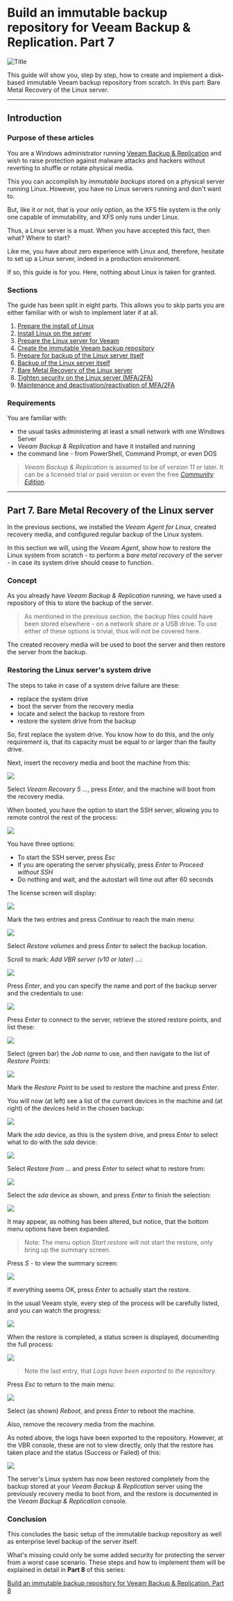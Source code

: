 # Build an immutable backup repository for Veeam Backup & Replication. Part 7

![Title](images/EE-title-veeam-linux.png)

This guide will show you, step by step, how to create and implement a disk-based immutable Veeam backup repository from scratch. In this part: Bare Metal Recovery of the Linux server.

---
## Introduction

### Purpose of these articles

You are a Windows administrator running [Veeam Backup & Replication](https://www.veeam.com/vm-backup-recovery-replication-software.html) and wish to raise protection against malware attacks and hackers without reverting to shuffle or rotate physical media.

This you can accomplish by *immutable backups* stored on a physical server running Linux.
However, you have no Linux servers running and don't want to.

But, like it or not, that is your only option, as the XFS file system is the only one capable of immutability, and XFS only runs under Linux.

Thus, a Linux server is a must. When you have accepted this fact, then what? Where to start?

Like me, you have about zero experience with Linux and, therefore, hesitate to set up a Linux server, indeed in a production environment.

If so, this guide is for you. Here, nothing about Linux is taken for granted.

### Sections

The guide has been split in eight parts. This allows you to skip parts you are either familiar with or wish to implement later if at all.

1. [Prepare the install of Linux](https://github.com/GustavBrock/Veeam.Linux/blob/main/Linux%20Repository%201.md)
2. [Install Linux on the server](https://github.com/GustavBrock/Veeam.Linux/blob/main/Linux%20Repository%202.md)
3. [Prepare the Linux server for Veeam](https://github.com/GustavBrock/Veeam.Linux/blob/main/Linux%20Repository%203.md)
4. [Create the immutable Veeam backup repository](https://github.com/GustavBrock/Veeam.Linux/blob/main/Linux%20Repository%204.md)
5. [Prepare for backup of the Linux server itself](https://github.com/GustavBrock/Veeam.Linux/blob/main/Linux%20Repository%205.md)
6. [Backup of the Linux server itself](https://github.com/GustavBrock/Veeam.Linux/blob/main/Linux%20Repository%206.md)
7. [Bare Metal Recovery of the Linux server](https://github.com/GustavBrock/Veeam.Linux/blob/main/Linux%20Repository%207.md)
8. [Tighten security on the Linux server (MFA/2FA)](https://github.com/GustavBrock/Veeam.Linux/blob/main/Linux%20Repository%208.md)
9. [Maintenance and deactivation/reactivation of MFA/2FA](https://github.com/GustavBrock/Veeam.Linux/blob/main/Linux%20Repository%209.md)

### Requirements

You are familiar with:

- the usual tasks administering at least a small network with one Windows Server
- *Veeam Backup & Replication* and have it installed and running
- the command line - from PowerShell, Command Prompt, or even DOS

> *Veeam Backup & Replication* is assumed to be of *version 11* or later.
> It can be a licensed trial or paid version or even the free [*Community Edition*](https://www.veeam.com/virtual-machine-backup-solution-free.html).

---
## Part 7. Bare Metal Recovery of the Linux server

In the previous sections, we installed the *Veeam Agent for Linux*, created recovery media, and configured regular backup of the Linux system.

In this section we will, using the *Veeam Agent*, show how to restore the Linux system from scratch - to perform a *bare metal recovery* of the server - in case its system drive should cease to function.

### Concept

As you already have *Veeam Backup & Replication* running, we have used a repository of this to store the backup of the server.

> As mentioned in the previous section, the backup files could have been stored elsewhere - on a network share or a USB drive. To use either of these options is trivial, thus will not be covered here.

The created recovery media will be used to boot the server and then restore the server from the backup.


### Restoring the Linux server's system drive

The steps to take in case of a system drive failure are these:

- replace the system drive
- boot the server from the recovery media
- locate and select the backup to restore from
- restore the system drive from the backup

So, first replace the system drive. You know how to do this, and the only requirement is, that its capacity must be equal to or larger than the faulty drive.

Next, insert the recovery media and boot the machine from this:

![](images/Recovery%200.png)

Select *Veeam Recovery 5 ...*, press *Enter*, and the machine will boot from the recovery media.

When booted, you have the option to start the SSH server, allowing you to remote control the rest of the process:

![](images/Recovery%201.png)

You have three options:

- To start the SSH server, press *Esc*
- If you are operating the server physically, press *Enter* to *Proceed without SSH*
- Do nothing and wait, and the autostart will time out after 60 seconds

The license screen will display:

![](images/Recovery%202.png)

Mark the two entries and press *Continue* to reach the main menu:

![](images/Recovery%203.png)

Select *Restore volumes* and press *Enter* to select the backup location.

Scroll to mark: *Add VBR server (v10 or later) ...*:

![](images/Recovery%204.png)

Press *Enter*, and you can specify the name and port of the backup server and the credentials to use:

![](images/Recovery%205.png)

Press *Enter* to connect to the server, retrieve the stored restore points, and list these:

![](images/Recovery%2010.png)

Select (green bar) the *Job name* to use, and then navigate to the list of *Restore Points*:

![](images/Recovery%2011.png)

Mark the *Restore Point* to be used to restore the machine and press *Enter*.

You will now (at left) see a list of the current devices in the machine and (at right) of the devices held in the chosen backup:

![](images/Recovery%2012.png)

Mark the *sda* device, as this is the system drive, and press *Enter* to select what to do with the *sda* device:

![](images/Recovery%2013.png)

Select *Restore from ...* and press *Enter* to select what to restore from:

![](images/Recovery%2014.png)

Select the *sda* device as shown, and press *Enter* to finish the selection:

![](images/Recovery%2015.png)

It may appear, as nothing has been altered, but notice, that the bottom menu options have been expanded.

> Note: The menu option *Start restore* will not start the restore, only bring up the summary screen.

Press *S* - to view the summary screen:

![](images/Recovery%2016.png)

If everything seems OK, press *Enter* to actually start the restore.

In the usual Veeam style, every step of the process will be carefully listed, and you can watch the progress:

![](images/Recovery%2017.png)

When the restore is completed, a status screen is displayed, documenting the full process:

![](images/Recovery%2018.png)

> Note the last entry, that *Logs have been exported to the repository*.

Press *Esc* to return to the main menu:

![](images/Recovery%2019.png)

Select (as shown) *Reboot*, and press *Enter* to reboot the machine.

Also, remove the recovery media from the machine.

As noted above, the logs have been exported to the repository. However, at the VBR console, these are not to view directly, only that the restore has taken place and the status (Success or Failed) of this:

![](images/Recovery%2020.png)

The server's Linux system has now been restored completely from the backup stored at your *Veeam Backup & Replication* server using the previously recovery media to boot from, and the restore is documented in the *Veeam Backup & Replication* console.


### Conclusion

This concludes the basic setup of the immutable backup repository as well as enterprise level backup of the server itself.

What's missing could only be some added security for protecting the server from a worst case scenario. These steps and how to implement them will be explained in detail in **Part 8** of this series:

[Build an immutable backup repository for Veeam Backup & Replication. Part 8](https://github.com/GustavBrock/Veeam.Linux/blob/main/Linux%20Repository%208.md)